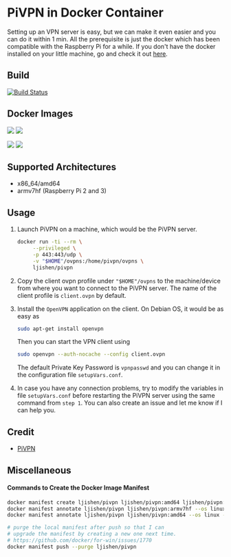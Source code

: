 # PiVPN in Docker Container

Setting up an VPN server is easy, but we can make it even easier and you can do it within 1 min. All the prerequisite is just the docker which has been compatible with the Raspberry Pi for a while. If you don't have the docker installed on your little machine, go and check it out [here](https://www.raspberrypi.org/blog/docker-comes-to-raspberry-pi/).


## Build

[![Build Status](https://travis-ci.org/ljishen/pivpn-docker.svg?branch=master)](https://travis-ci.org/ljishen/pivpn-docker)


## Docker Images

[![](https://images.microbadger.com/badges/version/ljishen/pivpn:amd64.svg)](https://microbadger.com/images/ljishen/pivpn:amd64 "Get your own version badge on microbadger.com")
[![](https://images.microbadger.com/badges/image/ljishen/pivpn:amd64.svg)](https://microbadger.com/images/ljishen/pivpn:amd64 "Get your own image badge on microbadger.com")

[![](https://images.microbadger.com/badges/version/ljishen/pivpn:armv7hf.svg)](https://microbadger.com/images/ljishen/pivpn:armv7hf "Get your own version badge on microbadger.com")
[![](https://images.microbadger.com/badges/image/ljishen/pivpn:armv7hf.svg)](https://microbadger.com/images/ljishen/pivpn:armv7hf "Get your own image badge on microbadger.com")


## Supported Architectures

- x86_64/amd64
- armv7hf (Raspberry Pi 2 and 3)


## Usage

1. Launch PiVPN on a machine, which would be the PiVPN server.
   ```bash
   docker run -ti --rm \
        --privileged \
        -p 443:443/udp \
        -v "$HOME"/ovpns:/home/pivpn/ovpns \
        ljishen/pivpn
   ```

2. Copy the client ovpn profile under `"$HOME"/ovpns` to the machine/device from where you want to connect to the PiVPN server. The name of the client profile is `client.ovpn` by default.

3. Install the `OpenVPN` application on the client. On Debian OS, it would be as easy as
   ```bash
   sudo apt-get install openvpn
   ```

   Then you can start the VPN client using
   ```bash
   sudo openvpn --auth-nocache --config client.ovpn
   ```

   The default Private Key Password is `vpnpasswd` and you can change it in the configuration file `setupVars.conf`.

4. In case you have any connection problems, try to modify the variables in file `setupVars.conf` before restarting the PiVPN server using the same command from `step 1`. You can also create an issue and let me know if I can help you.


## Credit

- [PiVPN](https://github.com/pivpn/pivpn)


## Miscellaneous

#### Commands to Create the Docker Image Manifest

```bash
docker manifest create ljishen/pivpn ljishen/pivpn:amd64 ljishen/pivpn:armv7hf
docker manifest annotate ljishen/pivpn ljishen/pivpn:armv7hf --os linux --arch arm --variant v7
docker manifest annotate ljishen/pivpn ljishen/pivpn:amd64 --os linux --arch amd64

# purge the local manifest after push so that I can
# upgrade the manifest by creating a new one next time.
# https://github.com/docker/for-win/issues/1770
docker manifest push --purge ljishen/pivpn
```
